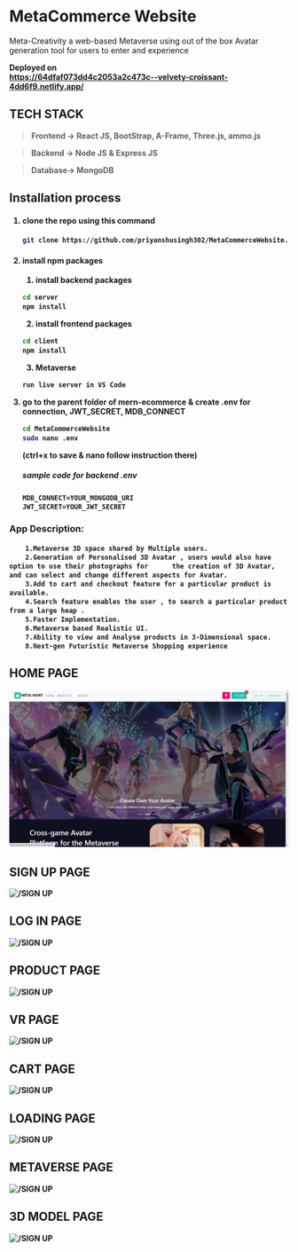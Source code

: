 # MetaCommerce Website
Meta-Creativity a web-based Metaverse using out of the box Avatar generation tool for users to enter and experience

<b>Deployed on</br> https://64dfaf073dd4c2053a2c473c--velvety-croissant-4dd6f9.netlify.app/


## TECH STACK
> Frontend -> React JS, BootStrap, A-Frame, Three.js, ammo.js 

> Backend -> Node JS & Express JS

> Database-> MongoDB

## Installation process
1. #### clone the repo using this command
    ```bash
    git clone https://github.com/priyanshusingh302/MetaCommerceWebsite.git
    ```
2. #### install npm packages
    1. install backend packages
    ```bash
    cd server
    npm install
    ```
    2. install frontend packages
    ```bash
    cd client
    npm install
    ```
    3. Metaverse
	```bash
    run live server in VS Code
    ```
3. go to the parent folder of mern-ecommerce & create .env for connection, JWT_SECRET, MDB_CONNECT

    ```bash
    cd MetaCommerceWebsite
    sudo nano .env
    ```
    (ctrl+x to save & nano follow instruction there)
    
    ##### sample code for backend .env
    ```env
    MDB_CONNECT=YOUR_MONGODB_URI
    JWT_SECRET=YOUR_JWT_SECRET
    ```

### App Description:
```
	1.Metaverse 3D space shared by Multiple users.
	2.Generation of Personalised 3D Avatar , users would also have option to use their photographs for 		the creation of 3D Avatar, and can select and change different aspects for Avatar.
	3.Add to cart and checkout feature for a particular product is available.
	4.Search feature enables the user , to search a particular product from a large heap .
	5.Faster Implementation.
	6.Metaverse based Realistic UI.
	7.Ability to view and Analyse products in 3-Dimensional space.
	8.Next-gen Futuristic Metaverse Shopping experience
 ```



## HOME PAGE
![/HOME](https://github.com/RajKeshari/Meta-Commerce/blob/main/asset/home.png)

## SIGN UP PAGE
![/SIGN UP]((https://github.com/RajKeshari/Meta-Commerce/blob/main/asset/signup.png))

## LOG IN PAGE
![/SIGN UP]((https://github.com/RajKeshari/Meta-Commerce/blob/main/asset/login.png))

## PRODUCT PAGE
![/SIGN UP]((https://github.com/RajKeshari/Meta-Commerce/blob/main/asset/products.png))

## VR PAGE
![/SIGN UP]((https://github.com/RajKeshari/Meta-Commerce/blob/main/asset/vr.png))

## CART PAGE
![/SIGN UP]((https://github.com/RajKeshari/Meta-Commerce/blob/main/asset/cart.png))

## LOADING PAGE
![/SIGN UP]((https://github.com/RajKeshari/Meta-Commerce/blob/main/asset/loading.png))

## METAVERSE PAGE
![/SIGN UP]((https://github.com/RajKeshari/Meta-Commerce/blob/main/asset/metaverse.png))

## 3D MODEL PAGE
![/SIGN UP]((https://github.com/RajKeshari/Meta-Commerce/blob/main/asset/car.png))

